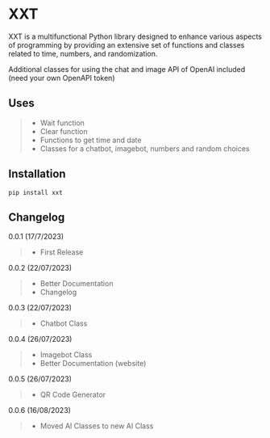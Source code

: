 # XXT

XXT is a multifunctional Python library designed to enhance various aspects of programming by providing an extensive set of functions and classes related to time, numbers, and randomization.

Additional classes for using the chat and image API of OpenAI included (need your own OpenAPI token)

## Uses

> - Wait function
> - Clear function
> - Functions to get time and date
> - Classes for a chatbot, imagebot, numbers and random choices

## Installation

```
pip install xxt
```

## Changelog

0.0.1 (17/7/2023)

> - First Release

0.0.2 (22/07/2023)

> - Better Documentation
> - Changelog

0.0.3 (22/07/2023)

> - Chatbot Class

0.0.4 (26/07/2023)

> - Imagebot Class
> - Better Documentation (website)

0.0.5 (26/07/2023)

> - QR Code Generator

0.0.6 (16/08/2023)

> - Moved AI Classes to new AI Class
